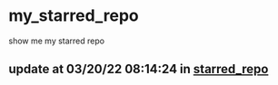 # my_starred_repo
show me my starred repo

update at 03/20/22 08:14:24 in [starred_repo](./index.html)
---

